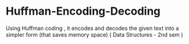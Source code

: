 # Huffman-Encoding-Decoding
Using Huffman coding , it encodes and decodes the given text into a simpler form (that saves memory space)
( Data Structures - 2nd sem )
